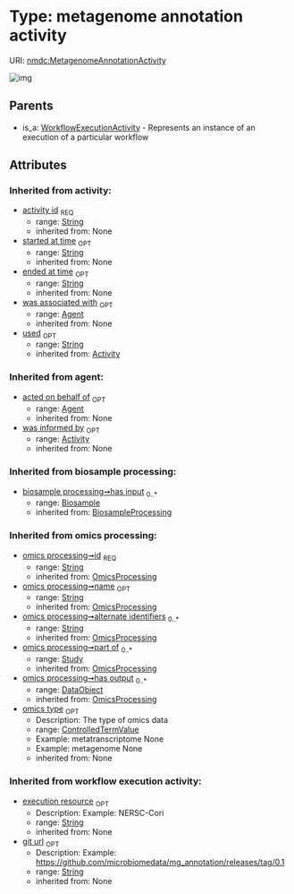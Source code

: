 
# Type: metagenome annotation activity




URI: [nmdc:MetagenomeAnnotationActivity](https://microbiomedata/meta/MetagenomeAnnotationActivity)


![img](http://yuml.me/diagram/nofunky;dir:TB/class/[Agent]<was%20associated%20with(i)%200..1-++[MetagenomeAnnotationActivity&#124;execution_resource(i):string%20%3F;git_url(i):string%20%3F;has_input(i):string%20*;has_output(i):string%20*;activity_id(i):string;started_at_time(i):string%20%3F;ended_at_time(i):string%20%3F;used(i):string%20%3F],%20[Activity]<was%20informed%20by(i)%200..1-%20[MetagenomeAnnotationActivity],%20[WorkflowExecutionActivity]^-[MetagenomeAnnotationActivity])

## Parents

 *  is_a: [WorkflowExecutionActivity](WorkflowExecutionActivity.md) - Represents an instance of an execution of a particular workflow

## Attributes


### Inherited from activity:

 * [activity id](activity_id.md)  <sub>REQ</sub>
    * range: [String](types/String.md)
    * inherited from: None
 * [started at time](started_at_time.md)  <sub>OPT</sub>
    * range: [String](types/String.md)
    * inherited from: None
 * [ended at time](ended_at_time.md)  <sub>OPT</sub>
    * range: [String](types/String.md)
    * inherited from: None
 * [was associated with](was_associated_with.md)  <sub>OPT</sub>
    * range: [Agent](Agent.md)
    * inherited from: None
 * [used](used.md)  <sub>OPT</sub>
    * range: [String](types/String.md)
    * inherited from: [Activity](Activity.md)

### Inherited from agent:

 * [acted on behalf of](acted_on_behalf_of.md)  <sub>OPT</sub>
    * range: [Agent](Agent.md)
    * inherited from: None
 * [was informed by](was_informed_by.md)  <sub>OPT</sub>
    * range: [Activity](Activity.md)
    * inherited from: None

### Inherited from biosample processing:

 * [biosample processing➞has input](biosample_processing_has_input.md)  <sub>0..*</sub>
    * range: [Biosample](Biosample.md)
    * inherited from: [BiosampleProcessing](BiosampleProcessing.md)

### Inherited from omics processing:

 * [omics processing➞id](omics_processing_id.md)  <sub>REQ</sub>
    * range: [String](types/String.md)
    * inherited from: [OmicsProcessing](OmicsProcessing.md)
 * [omics processing➞name](omics_processing_name.md)  <sub>OPT</sub>
    * range: [String](types/String.md)
    * inherited from: [OmicsProcessing](OmicsProcessing.md)
 * [omics processing➞alternate identifiers](omics_processing_alternate_identifiers.md)  <sub>0..*</sub>
    * range: [String](types/String.md)
    * inherited from: [OmicsProcessing](OmicsProcessing.md)
 * [omics processing➞part of](omics_processing_part_of.md)  <sub>0..*</sub>
    * range: [Study](Study.md)
    * inherited from: [OmicsProcessing](OmicsProcessing.md)
 * [omics processing➞has output](omics_processing_has_output.md)  <sub>0..*</sub>
    * range: [DataObject](DataObject.md)
    * inherited from: [OmicsProcessing](OmicsProcessing.md)
 * [omics type](omics_type.md)  <sub>OPT</sub>
    * Description: The type of omics data
    * range: [ControlledTermValue](ControlledTermValue.md)
    * Example: metatranscriptome None
    * Example: metagenome None
    * inherited from: None

### Inherited from workflow execution activity:

 * [execution resource](execution_resource.md)  <sub>OPT</sub>
    * Description: Example: NERSC-Cori
    * range: [String](types/String.md)
    * inherited from: None
 * [git url](git_url.md)  <sub>OPT</sub>
    * Description: Example: https://github.com/microbiomedata/mg_annotation/releases/tag/0.1
    * range: [String](types/String.md)
    * inherited from: None
